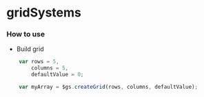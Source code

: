 # gridSystems


### How to use
- Build grid

```javascript
    var rows = 5,
        columns = 5,
        defaultValue = 0;

    var myArray = $gs.createGrid(rows, columns, defaultValue);
```
